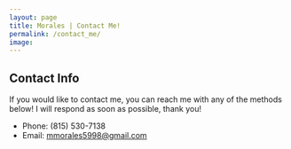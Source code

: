 ```yaml
---
layout: page
title: Morales | Contact Me!
permalink: /contact_me/
image:
---
```


## Contact Info
If you would like to contact me, you can reach me with any of the methods below! I will respond as soon as possible, thank you!

* Phone: (815) 530-7138
* Email: [mmorales5998@gmail.com](mmorales5998@gmail.com)



